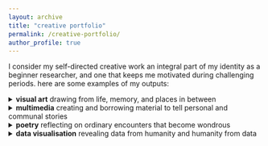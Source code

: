 ```yaml
---
layout: archive
title: "creative portfolio"
permalink: /creative-portfolio/
author_profile: true
---
```


I consider my self-directed creative work an integral part of my identity as a beginner researcher, and one that keeps me motivated during challenging periods. here are some examples of my outputs:

<!---visual art---> 

<div>
<details>
  <summary>
    <b>visual art</b> drawing from life, memory, and places in between
    <br>
  </summary>
<img src="../images/good girl.jpeg" alt="sketch of a swedish vallhund wearing a blue t-shirt with text 'you deserve all the not-so-sweet (cake emoji) in the universe'">
<br><br>
<b><i>good girl</i></b>, 2023. ink on A4 sketchbook paper and digital drawing. produced for mom's birthday.
<br><br>
<img src="../images/bridge of sighs.jpeg" alt="black-and-white sketch of oxford's bridge of sighs">
<br><br>
<b><i>bridge of sighs</i></b>, 2023. ink on A5 card and limited prints.
<br><br>
<img src="../images/the gentleman.jpeg" alt="black-and-white sketch of an anteater in a bow tie talking to a group of ants. the anteater says 'hey how do I look? I'm meeting a date at this buffet tonight!'">
<br><br>
<b><i>the gentleman</i></b>, 2023. ink and highlighter on postcard. produced in support of Sobell House Hospice's <a href="https://sobellhouse.org/get-involved/my-lovely-postcards/" target="_blank">art auction</a> to fundraise for hospice care training for nurses.
<br><br>
<img src="../images/初一.png" alt="black-and-white sketch of a kitten clinging onto my mom's clothing">
<br><br>
<b><i>初一</i></b>, 2022. ink on printer paper.
<br><br>
<img src="../images/birchington-on-sea.png" alt="black-and-white sketch of the kent coast">
<br><br>
<b><i>birchington-on-sea</i></b>, 2021. ink on A4 card. 
<br><br>
<img src="../images/two boys.jpeg" alt="black-and-white sketch of two preteen boys smiling">
<br><br>
<b><i>two boys</i></b>, 2020. ink on A4 card. produced in support of MedSupplyDrive UK's <a href="https://www.youtube.com/watch?v=gPJOg4k1Zp4" target="_blank">art auction</a> to fundraise for protective equipment for healthcare workers during COVID-19.
<br><br>
<img src="../images/lights will guide you home.jpeg" alt="black-and-white sketch of london's BT tower viewed from a nearby street">
<br><br>
<b><i>lights will guide you home</i></b>, 2020. ink on A4 card and limited prints.
<br><br>
<img src="../images/al-qahira.jpeg" alt="black-and-white sketch of a brother and sister staring at the camera in cairo with a backdrop of local architecture">
<br><br>
<b><i>al-qahira</i></b>, 2019. ink on A3 card. included in Advanced Placement Studio Art portfolio scoring 5 (extremely well qualified for university-level visual arts coursework).
<br><br>
<img src="../images/bent, not broken.jpeg" alt="black-and-white sketch of a scoliosis brace (corset) with a variety of juvenile motivational messages on its front">
<br><br>
<b><i>bent, not broken</i></b>, 2019. ink on A3 card. included in Advanced Placement Studio Art portfolio scoring 5 (extremely well qualified for university-level visual arts coursework).
<br><br>
<img src="../images/profit over patient.jpeg" alt="sketch of a young woman bent over with a series of ferocious surgical tools drilling into her">
<br><br>
<b><i>profit over patient</i></b>, 2019. ink, graphite, and colour pencil on A3 card. included in Advanced Placement Studio Art portfolio scoring 5 (extremely well qualified for university-level visual arts coursework).
<br><br>
<img src="../images/patient journey.jpeg" alt="sketch of a series of objects aligned in the shape of a curved spine">
<br><br>
<b><i>patient journey</i></b>, 2019. marker and ink on A3 card. included in Advanced Placement Studio Art portfolio scoring 5 (extremely well qualified for university-level visual arts coursework).
<br><br>
<img src="../images/cultural field studies.jpeg" alt="sketch of an open suitcase with a guitar and miscellaneous essentials">
<br><br>
<b><i>cultural field studies</i></b>, 2018. ink, marker, and colour pencil on A3 card. included in Advanced Placement Studio Art portfolio scoring 5 (extremely well qualified for university-level visual arts coursework).
<br><br>
<img src="../images/left behind.jpeg" alt="sketch of a deer/wildebeest skull">
<br><br>
<b><i>left behind</i></b>, 2018. graphite on A4 card.
<br><br>
<img src="../images/self-portrait.jpeg" alt="sketch of yaning, a teenage chinese woman in glasses staring intently at the camera">
<br><br>
<b><i>self-portrait</i></b>, 2017. graphite on A4 card.
</details> 
</div>
<!---multimedia---> 
<div>
<details>
  <summary>
    <b>multimedia</b> creating and borrowing material to tell personal and communal stories
    <br>
  </summary> 
  <p style="margin-left:2em"><b>a 9/12 story</b> september 2023</p>
<iframe style="margin-left:2em" width="560" height="315" src="https://www.youtube.com/embed/ihIQh7mgDAM?si=msxP1us_cg17cCvl" title="YouTube video player" frameborder="0" allow="accelerometer; autoplay; clipboard-write; encrypted-media; gyroscope; picture-in-picture; web-share" allowfullscreen></iframe>
  <p style="margin-left:2em"><b>coding a flower with R for father's day</b> june 2023</p>
<iframe style="margin-left:2em" width="560" height="315" src="https://www.youtube.com/embed/cpqRz9zeLoE?si=XIcSQ2YFG5NEWhfo" title="YouTube video player" frameborder="0" allow="accelerometer; autoplay; clipboard-write; encrypted-media; gyroscope; picture-in-picture; web-share" allowfullscreen></iframe>
  <p style="margin-left:2em"><b>"tum hi ho" translated from hindi to english to french</b> april 2023</p>
<iframe style="margin-left:2em" width="560" height="315" src="https://www.youtube.com/embed/7rAOULkXF6U?si=NxeW05YscUv2_LUT" title="YouTube video player" frameborder="0" allow="accelerometer; autoplay; clipboard-write; encrypted-media; gyroscope; picture-in-picture; web-share" allowfullscreen></iframe>
  <p style="margin-left:2em"><b>telling the story of "come from away" with found objects</b> january 2023</p>
<iframe style="margin-left:2em" width="560" height="315" src="https://www.youtube.com/embed/qIkPQtrzfXs?si=LWLj1SYTdiK7nTyo" title="YouTube video player" frameborder="0" allow="accelerometer; autoplay; clipboard-write; encrypted-media; gyroscope; picture-in-picture; web-share" allowfullscreen></iframe>
  <br>
  <p style="margin-left:2em"><i>commended by real-life Gander residents and by the West End's "Come From Away" production.</i></p>
  <p style="margin-left:2em"><b>polar bears: a christmas story</b> december 2022</p>
<iframe style="margin-left:2em" width="560" height="315" src="https://www.youtube.com/embed/9vflCz6MUwM?si=U-1b3ZwA-cx9_xBj" title="YouTube video player" frameborder="0" allow="accelerometer; autoplay; clipboard-write; encrypted-media; gyroscope; picture-in-picture; web-share" allowfullscreen></iframe>
  <p style="margin-left:2em"><b>thanksgiving: what gratitude means to 500 people</b> november 2022</p>
<iframe style="margin-left:2em" width="560" height="315" src="https://www.youtube.com/embed/O-gSNdvSXsM?si=upVZp36AqPle9CaD" title="YouTube video player" frameborder="0" allow="accelerometer; autoplay; clipboard-write; encrypted-media; gyroscope; picture-in-picture; web-share" allowfullscreen></iframe>
</details> 
</div>
<!---poetry---> 
<div>
<details>
  <summary>
    <b>poetry</b> reflecting on ordinary encounters that become wondrous
    <br>
  </summary> 
  <details>
  <summary style="margin-left:2em"><b>there is the home key</b> april 2023</summary> 
  <p style="margin-left:3em">
I struck my first note and the room’s silence swelled<br>
from the antiseptic dispenser hazard-red on the wall<br> 
to the reception’s almost-spring bouquets – there<br>
you were cradling your coffee cup with not a word<br>
to each other or me and I tuned and wondered<br>
how you knew her and if you awoke together<br>
and for how long and who you kept vigil for<br>
and how to spell their name and how you<br>
spoke the name only you knew them by<br>
and where sundays mostly found them.<br><br>

During the chorus I looked up – there<br>
you were holding your little one up high<br>
and our eyes drew together and I sparkled<br>
with mine and I turned the page wondering<br>
how many nursery rhymes covered the miles<br>
to here where he sits taller than your sighs<br>
on your shoulders ever-enchanted by your<br>
smiling bright and what that smile had<br> 
swallowed from words too wide<br> 
to unknowns that seemed always wider.<br><br>

I reached the softest section – there<br>
you were as the double doors gave way<br>
to the figures who carried you into their<br>
flashing carriage in the middle of supper<br>
with your reading specs and today’s paper<br>
and I let the strings ring and wondered<br>
what the table you just set was like —<br>
the one they wrested you from tonight<br>
as you sat in garments you thought<br>
only your home would keep in sight.<br><br>

In a music theory class I left long ago<br>
they called home the key you depart from<br> 
and the one landing your stories safe so<br>
let me stop my wondering and tell this story<br>
so this hazard-red room may feel like another<br>
and if you listen for a second with a stranger<br>
I may stop your unknowns from growing wider<br>
and when I strike my last note in the final measure<br>
to dismiss the wailing carriages that flicker – there<br>
is the home key and we will come home together.
  </p>
  <p style="margin-left:3em"><i>placed first in 2023's Kellogg College Creative Writing Competition.</i></p>
<p style="margin-left:3em"><b>performance with musical accompaniment</b></p>
<iframe style="margin-left:3em" width="560" height="315" src="https://www.youtube.com/embed/AahKWc61KNM?si=8GDwVe3CI8-p9tKy" title="YouTube video player" frameborder="0" allow="accelerometer; autoplay; clipboard-write; encrypted-media; gyroscope; picture-in-picture; web-share" allowfullscreen></iframe>
  </details>
  <details>
  <summary style="margin-left:2em"><b>chicken soup</b> april 2023</summary> 
  <p style="margin-left:3em">
this kitchen is mine tonight<br>
so I make chicken soup<br><br>

I coax two garlic cloves<br>
from their coats<br>
for it is spring<br>
and sprinkle rapeseed oil<br>
to make a coat<br>
for my years-scratched pot<br><br>

drop one clove<br>
on the ground<br>
(for dramatic effect)<br>
and slice the other<br>
as thin as I dare<br>
then thinner<br><br>

wrestle chicken legs<br>
from the icebox shelf<br>
then remove their skin<br>
and thank all the world<br>
that I will never<br>
become a surgeon<br><br>

submerge these contents<br>
in cold tap water<br>
then proclaim this<br>
“soup”<br>
and no one shall argue<br>
but before service:<br><br>

gather green beans<br>
in a line like primary school<br>
then trim their toenails<br>
and wield almost-two carrots<br>
for their waxing appointment<br>
then slice into discs<br><br>

curate four potatoes<br>
with all manners of blemishes<br>
then quarter and halve<br>
for in this crowding pot<br>
they will become whole<br>
(also they should be rinsed forgot that part sorry)<br><br>

select one small capsicum<br>
that looks most harmless<br>
and add its peel and flesh<br>
and seeds and all and<br>
soon my fingers burn<br>
and my tongue doubly so<br><br>

season with trepidation<br>
and then with vigour<br>
and also with salt<br>
and then with pepper<br>
and leave the pot<br>
no matter the temptation<br><br>

this kitchen was mine tonight<br>
so I made chicken soup
  </p>
  </details>
<details>
  <summary style="margin-left:2em"><b>amersham</b> december 2021</summary> 
  <p style="margin-left:3em">
can you believe that we walked for<br>
one<br>
and<br>
a<br>
half<br>
miles on the highway on slippingautumnleaves and<br>
puddles glistening with<br>
every strobe of headlights<br>
under the fickle painted sky<br>
until the sun closed the door<br>
on its way out<br>
and<br>
every<br>
up<br>
hill<br>
step<br>
became a race<br>
to tube station salvation?<br><br>

friendship is being drenched and nourished and blinded and saved.
  </p>
  </details>
<details>
  <summary style="margin-left:2em"><b>BBE: 10-07-2020</b> september 2020</summary> 
  <p style="margin-left:3em">
He scoured the shelves<br>
of seeded buns and loaded loaves<br>
like an ostrich, dilly-dallying, dignified.<br>
His lofty frame held a dress shirt<br>
and dark bright eyes under flowing dreadlocks.<br>
I crouched alongside him,<br>
examining the same baked wares.<br>
"'Scuse me", said a gruff voice<br>
out of thin, stale, grocery-closing-time air.<br>
"Do you know what day it is?"<br>
"Me? Of course! It's -- "<br>
Forgetting my pandemic rituals,<br>
I summoned my cell's home screen,<br>
deciphering, decrying this fatal germ invitation.<br>
"It's the tenth!"<br>
"See, ha. You don't know it either!",<br>
he quipped.<br>
We returned to the best before's and use by's.<br>
I waited behind him in line<br>
and we never spoke again.<br>
I thanked the security guard<br>
and faced bustling Chapel Market<br>
smelling the ocean and the toasty sun,<br>
wondering how I smiled so big<br>
to the stranger who stripped me of the illusion<br>
that I had myself together.
  </p>
</details>
</details>
</div>
<!---data visualisation---> 
<div>
<details>
  <summary>
    <b>data visualisation</b> revealing data from humanity and humanity from data
    <br> 
  </summary>
  <p style="margin-left:2em"><b>I wrote this for you:</b> visualising the dedications behind 500 award-winning books - read <a href="https://wmjlwuh.medium.com/i-wrote-this-for-you-6435b002c6c6" target="_blank">here</a>
  <br>
  <b>Napoleon's defeat and Lewis' continuing fight:</b> visualising the Selma-Montgomery marches with a 200-year-old chart type - read 
  <a href="https://wmjlwuh.medium.com/napoleons-defeat-and-lewis-continuing-fight-968ca435a607" target="_blank">here</a> 
  <br>
  <b>memory and longing in "This is Us":</b> visualising flashbacks in my favourite drama series - read <a href="https://wmjlwuh.medium.com/memory-and-longing-in-this-is-us-37dbf81b4b7e" target="_blank">here</a> 
  <br>
  <b>this is for Maple:</b> visualising the career of a musician-turned rescue dog - read <a href="https://wmjlwuh.medium.com/this-is-for-maple-30967e6ff973" target="_blank">here</a> 
  <br>
  <b>is the telly for everyone?</b> visualising the accessibility of European TV channels (published on UX Collective) - read <a href="https://uxdesign.cc/is-the-telly-for-everyone-22e68ec36945" target="_blank">here</a>  
  <br>
  <b>no art, just the artist?</b> visualising Marina Abramović's iconic MoMA performance - read <a href="https://wmjlwuh.medium.com/no-art-just-the-artist-f144f01b8374" target="_blank">here</a>  
  <br>
  <b>the white rhinos of linguistics:</b> visualising the world's endangered languages (published on Towards Data Science) - read <a href="https://towardsdatascience.com/the-white-rhinos-of-linguistics-c8072b390212" target="_blank">here</a> 
  <br>
  <b>lullaby:</b> honouring the most vulnerable victims of violence in Palestine and Israel - read <a href="https://wmjlwuh.medium.com/lullaby-bde23cec23ca" target="_blank">here</a>
  <br>
  <b>can you hear the sirens?</b> visualising NYC ambulance response patterns during the pandemic - read <a href="https://wmjlwuh.medium.com/can-you-hear-the-sirens-61fe05efb1eb" target="_blank">here</a>
  <br>
  <b>happy mothers' day:</b> visualising a mother-daughter relationship with pen and paper - read <a href="https://wmjlwuh.medium.com/happy-mothers-day-my-first-attempt-at-hand-drawn-data-visualisation-79dc720894ca" target="_blank">here</a>
  <br>
  <b>holding my breath:</b> visualising India's COVID-19 crisis - read <a href="https://wmjlwuh.medium.com/i-hold-my-breath-part-1-4c07f6096cb8" target="_blank">here</a>  
  <br>
  <b>meet the superhumans:</b> visualising the growth of the Paralympic Games - read <a href="https://wmjlwuh.medium.com/meet-the-superhumans-have-the-paralympic-games-lived-up-to-their-name-50da9064ef6" target="_blank">here</a></p>  
</details>
</div>
